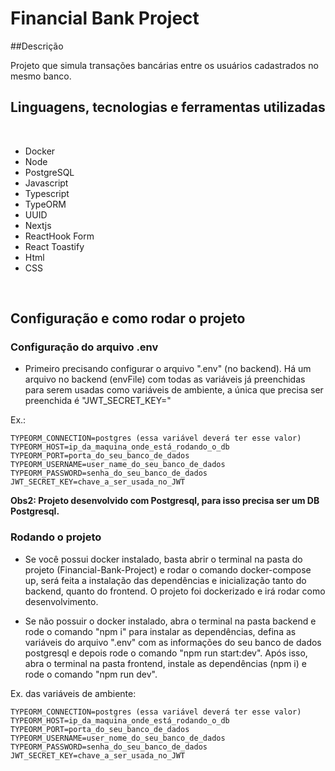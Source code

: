 # Financial Bank Project

##Descrição

Projeto que simula transações bancárias entre os usuários cadastrados no mesmo banco.

## Linguagens, tecnologias e ferramentas utilizadas

<br>

- Docker
- Node
- PostgreSQL
- Javascript
- Typescript
- TypeORM
- UUID
- Nextjs
- ReactHook Form
- React Toastify
- Html
- CSS

<br>

## Configuração e como rodar o projeto

### Configuração do arquivo .env
- Primeiro precisando configurar o arquivo ".env" (no backend). Há um arquivo no backend (envFile) com todas as variáveis já preenchidas para serem usadas como variáveis de ambiente, a única que precisa ser preenchida é "JWT_SECRET_KEY="

Ex.:
``` 
TYPEORM_CONNECTION=postgres (essa variável deverá ter esse valor)
TYPEORM_HOST=ip_da_maquina_onde_está_rodando_o_db
TYPEORM_PORT=porta_do_seu_banco_de_dados
TYPEORM_USERNAME=user_name_do_seu_banco_de_dados
TYPEORM_PASSWORD=senha_do_seu_banco_de_dados
JWT_SECRET_KEY=chave_a_ser_usada_no_JWT
```

**Obs2: Projeto desenvolvido com Postgresql, para isso precisa ser um DB Postgresql.**

### Rodando o projeto
- Se você possui docker instalado, basta abrir o terminal na pasta do projeto (Financial-Bank-Project) e rodar o comando docker-compose up, será feita a instalação das dependências e inicialização tanto do backend, quanto do frontend. O projeto foi dockerizado e irá rodar como desenvolvimento. 

- Se não possuir o docker instalado, abra o terminal na pasta backend e rode o comando "npm i" para instalar as dependências, defina as variáveis do arquivo ".env" com as informações do seu banco de dados postgresql e depois rode o comando "npm run start:dev". Após isso, abra o terminal na pasta frontend, instale as dependências (npm i) e rode o comando "npm run dev".

Ex. das variáveis de ambiente:
``` 
TYPEORM_CONNECTION=postgres (essa variável deverá ter esse valor)
TYPEORM_HOST=ip_da_maquina_onde_está_rodando_o_db
TYPEORM_PORT=porta_do_seu_banco_de_dados
TYPEORM_USERNAME=user_nome_do_seu_banco_de_dados
TYPEORM_PASSWORD=senha_do_seu_banco_de_dados
JWT_SECRET_KEY=chave_a_ser_usada_no_JWT
```
##
